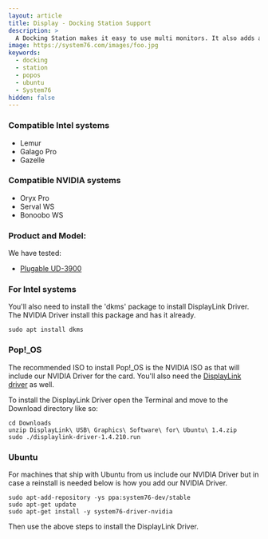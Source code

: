 ```yaml
---
layout: article
title: Display - Docking Station Support
description: >
  A Docking Station makes it easy to use multi monitors. It also adds an ethernet port, multi USB ports and more while only using one USB 3.0 port on your laptop.
image: https://system76.com/images/foo.jpg
keywords:
  - docking 
  - station
  - popos
  - ubuntu
  - System76
hidden: false  
---
```


### Compatible Intel systems

 - Lemur
 - Galago Pro
 - Gazelle

### Compatible NVIDIA systems

 - Oryx Pro
 - Serval WS
 - Bonoobo WS

### Product and Model:

We have tested:
 - [Plugable UD-3900](http://plugable.com/products/ud-3900/)

### For Intel systems

You'll also need to install the 'dkms' package to install DisplayLink Driver. The NVIDIA Driver install this package and has it already.

```
sudo apt install dkms
```

### Pop!_OS

The recommended ISO to install Pop!_OS is the NVIDIA ISO as that will include our NVIDIA Driver for the card. You'll also need the [DisplayLink driver](http://www.displaylink.com/downloads/ubuntu) as well.

To install the DisplayLink Driver open the Terminal and move to the Download directory like so:

```
cd Downloads
unzip DisplayLink\ USB\ Graphics\ Software\ for\ Ubuntu\ 1.4.zip
sudo ./displaylink-driver-1.4.210.run
```

### Ubuntu

For machines that ship with Ubuntu from us include our NVIDIA Driver but in case a reinstall is needed
below is how you add our NVIDIA Driver.

```
sudo apt-add-repository -ys ppa:system76-dev/stable
sudo apt-get update
sudo apt-get install -y system76-driver-nvidia
```

Then use the above steps to install the DisplayLink Driver.
